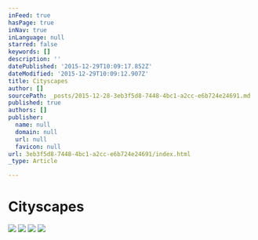 ```yaml
---
inFeed: true
hasPage: true
inNav: true
inLanguage: null
starred: false
keywords: []
description: ''
datePublished: '2015-12-29T10:09:17.852Z'
dateModified: '2015-12-29T10:09:12.907Z'
title: Cityscapes
author: []
sourcePath: _posts/2015-12-28-3eb3f5d8-7448-4bc1-a2cc-e6b724e24691.md
published: true
authors: []
publisher:
  name: null
  domain: null
  url: null
  favicon: null
url: 3eb3f5d8-7448-4bc1-a2cc-e6b724e24691/index.html
_type: Article

---
```

# **Cityscapes**
![](https://s3-us-west-2.amazonaws.com/the-grid-img/p/eabe0e007d6fb57414f9a6417391f593b51b377f.jpg)
![](https://s3-us-west-2.amazonaws.com/the-grid-img/p/436b3ed0f28ab305fd711090c718abde350570f5.jpg)
![](https://s3-us-west-2.amazonaws.com/the-grid-img/p/b3fd21ecf6ce8ef0d8980480ca29ad730a8838f0.jpg)
![](https://s3-us-west-2.amazonaws.com/the-grid-img/p/70a46acae615fafbd2bd0db4d9899a30219dae0a.jpg)